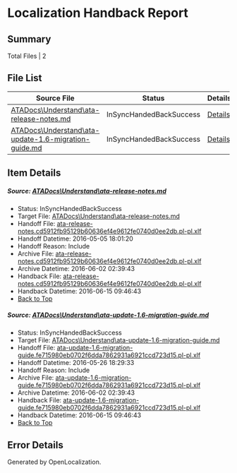 # <a name='report-top'></a> Localization Handback Report

## Summary
 Total Files | 2

## File List
 Source File | Status | Details 
 ----------- | ------ | ------- 
 [ATADocs\Understand\ata-release-notes.md](https://github.com/Microsoft/ATADocs-pr/blob/5407cb4b98860b41b2c6f062cf47504f6d001b23/ATADocs/Understand/ata-release-notes.md) | InSyncHandedBackSuccess | [Details](#a84b79d0b83235d5a00081e55d20b93b143061d5422)
 [ATADocs\Understand\ata-update-1.6-migration-guide.md](https://github.com/Microsoft/ATADocs-pr/blob/6232c8690885077d2bad4331db7740f542295df8/ATADocs/Understand/ata-update-1.6-migration-guide.md) | InSyncHandedBackSuccess | [Details](#460e8ac37e94b02ebc045297caf86fa9c65704e3425)

## Item Details
##### <a name='a84b79d0b83235d5a00081e55d20b93b143061d5422'></a> Source: [ATADocs\Understand\ata-release-notes.md](https://github.com/Microsoft/ATADocs-pr/blob/5407cb4b98860b41b2c6f062cf47504f6d001b23/ATADocs/Understand/ata-release-notes.md)
* Status: InSyncHandedBackSuccess
* Target File: [ATADocs\Understand\ata-release-notes.md](https://github.com/Microsoft/ATADocs-pr.pl-pl/blob/0d9a16a3aba9a589a6efad027397d675040be26e/ATADocs/Understand/ata-release-notes.md)
* Handoff File: [ata-release-notes.cd5912fb95129b60636ef4e9612fe0740d0ee2db.pl-pl.xlf](https://github.com/Microsoft/EM.handoff/blob/3a613200b8ad927e4a1a3b2337813ab30830fdfd/ol-handoff/Microsoft/ATADocs-pr.pl-pl/master/ata-release-notes.cd5912fb95129b60636ef4e9612fe0740d0ee2db.pl-pl.xlf)
* Handoff Datetime: 2016-05-05 18:01:20
* Handoff Reason: Include
* Archive File: [ata-release-notes.cd5912fb95129b60636ef4e9612fe0740d0ee2db.pl-pl.xlf](https://github.com/Microsoft/EM.handoff/blob/ab52bf14901ec1cb7f3769b53de311dd230cb96c/ol-handoff/Microsoft/ATADocs-pr.pl-pl/master/archive/ata-release-notes.cd5912fb95129b60636ef4e9612fe0740d0ee2db.pl-pl.xlf)
* Archive Datetime: 2016-06-02 02:39:43
* Handback File: [ata-release-notes.cd5912fb95129b60636ef4e9612fe0740d0ee2db.pl-pl.xlf](https://github.com/Microsoft/EM.handback/blob/e38ef64604e76e1ff65395304edd8ffed35b27e7/ol-handback/Microsoft/ATADocs-pr.pl-pl/master/ata-release-notes.cd5912fb95129b60636ef4e9612fe0740d0ee2db.pl-pl.xlf)
* Handback Datetime: 2016-06-15 09:46:43
* [Back to Top](#report-top)

##### <a name='460e8ac37e94b02ebc045297caf86fa9c65704e3425'></a> Source: [ATADocs\Understand\ata-update-1.6-migration-guide.md](https://github.com/Microsoft/ATADocs-pr/blob/6232c8690885077d2bad4331db7740f542295df8/ATADocs/Understand/ata-update-1.6-migration-guide.md)
* Status: InSyncHandedBackSuccess
* Target File: [ATADocs\Understand\ata-update-1.6-migration-guide.md](https://github.com/Microsoft/ATADocs-pr.pl-pl/blob/0d9a16a3aba9a589a6efad027397d675040be26e/ATADocs/Understand/ata-update-1.6-migration-guide.md)
* Handoff File: [ata-update-1.6-migration-guide.fe715980eb0702f6dda7862931a6921ccd723d15.pl-pl.xlf](https://github.com/Microsoft/EM.handoff/blob/1c94f179704c9b275f0718456e03f8b08db16855/ol-handoff/Microsoft/ATADocs-pr.pl-pl/master/ata-update-1.6-migration-guide.fe715980eb0702f6dda7862931a6921ccd723d15.pl-pl.xlf)
* Handoff Datetime: 2016-05-26 18:29:33
* Handoff Reason: Include
* Archive File: [ata-update-1.6-migration-guide.fe715980eb0702f6dda7862931a6921ccd723d15.pl-pl.xlf](https://github.com/Microsoft/EM.handoff/blob/ab52bf14901ec1cb7f3769b53de311dd230cb96c/ol-handoff/Microsoft/ATADocs-pr.pl-pl/master/archive/ata-update-1.6-migration-guide.fe715980eb0702f6dda7862931a6921ccd723d15.pl-pl.xlf)
* Archive Datetime: 2016-06-02 02:39:43
* Handback File: [ata-update-1.6-migration-guide.fe715980eb0702f6dda7862931a6921ccd723d15.pl-pl.xlf](https://github.com/Microsoft/EM.handback/blob/e38ef64604e76e1ff65395304edd8ffed35b27e7/ol-handback/Microsoft/ATADocs-pr.pl-pl/master/ata-update-1.6-migration-guide.fe715980eb0702f6dda7862931a6921ccd723d15.pl-pl.xlf)
* Handback Datetime: 2016-06-15 09:46:43
* [Back to Top](#report-top)


## Error Details

Generated by OpenLocalization.
